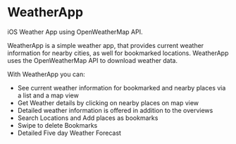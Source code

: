 # WeatherApp
iOS Weather App using OpenWeatherMap API.

WeatherApp is a simple weather app, that provides current weather information for nearby cities, as well for bookmarked locations. WeatherApp uses the OpenWeatherMap API to download weather data.

With WeatherApp you can:

- See current weather information for bookmarked and nearby places via a list and a map view
- Get Weather details by clicking on nearby places on map view
- Detailed weather information is offered in addition to the overviews
- Search Locations and Add places as bookmarks 
- Swipe to delete Bookmarks
- Detailed Five day Weather Forecast 
